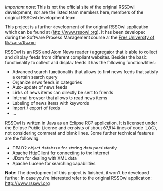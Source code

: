 _Important note:_ This is not the official site of the original RSSOwl development, nor are the listed team members here, members of the original RSSOwl development team.

This project is a further development of the original RSSOwl application which can be found at (http://www.rssowl.org).
It has been developed during the Software Process Management course at the [Free University of Bolzano/Bozen](http://www.unibz.it/inf).

RSSOwl is an RSS and Atom News reader / aggregator that is able to collect and display feeds from different compliant websites. Besides the basic functionality to collect and display feeds it has the following functionalities:
  * Advanced search functionality that allows to find news feeds that satisfy a certain search query
  * Organize news feeds in categories
  * Auto-update of news feeds
  * Links of news items can directly be sent to friends
  * Internal browser that allows to read news items
  * Labeling of news items with keywords
  * Import / export of feeds
  * ...

RSSOwl is written in Java as an Eclipse RCP application. It is licensed under the Eclipse Public License and consists of about 67,514 lines of code (LOC), not considering comment and blank lines. Some further technical features are the following:
  * DB4O2 object database for storing data persistently
  * Apache HttpClient for connecting to the Internet
  * JDom for dealing with XML data
  * Apache Lucene for searching capabilities


**Note:**
The development of this project is finished, it won't be developed further. In case you're interested refer to the original RSSOwl application: http://www.rssowl.org